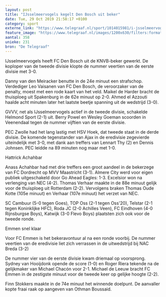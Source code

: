 ```yaml
---
layout: post
title: "IJsselmeervogels kegelt Den Bosch uit beker"
date: Tue, 29 Oct 2019 21:58:17 +0100
category: sport
externe_link: "https://www.telegraaf.nl/sport/1014015981/i-jsselmeervogels-kegelt-den-bosch-uit-beker"
feature_image: "https://www.telegraaf.nl/images/1200x630/filters:format(jpeg):quality(80)/cdn-kiosk-api.telegraaf.nl/1eb22f1e-fa97-11e9-8df9-0217670beecd.jpg"
aantal: 358
unieke: 231
bron: "De Telegraaf"
---
```


<p class="intro">IJsselmeervogels heeft FC Den Bosch uit de KNVB-beker gewerkt. De koploper van de tweede divisie klopte de nummer veertien van de eerste divisie met 3-0.</p> <p>Danny van den Meiracker benutte in de 24e minuut een strafschop. Verdediger Leo Vaisanen van FC Den Bosch, de veroorzaker van de penalty, moest met een rode kaart van het veld. Maikel de Harder bracht de thuisploeg uit Spakenburg in de 62e minuut op 2-0. Ahmed el Azzouti haalde acht minuten later het laatste beetje spanning uit de wedstrijd (3-0).</p><p>GVVV, net als IJsselmeervogels actief in de tweede divisie, schakelde Helmond Sport (2-1) uit. Berry Powel en Wesley Goeman scoorden in Veenendaal tegen de nummer vijftien van de eerste divisie.</p><p>PEC Zwolle had het lang lastig met HSV Hoek, dat tweede staat in de derde divisie. De komende tegenstander van Ajax in de eredivisie zegevierde uiteindelijk met 3-0, met dank aan treffers van Lennart Thy (2) en Dennis Johnsen. PEC leidde na 89 minuten nog maar met 1-0.</p><p>Hattrick Achahbar</p><p>Anass Achahbar had met drie treffers een groot aandeel in de bekerzege van FC Dordrecht op MVV Maastricht (3-1). Almere City werd voor eigen publiek uitgeschakeld door Go Ahead Eagles: 1-3. Excelsior won na verlenging van NEC (4-2). Thomas Verhaar maakte in de 88e minuut gelijk voor de thuisploeg uit Rotterdam (2-2). Vervolgens braken Thomas Oude Kotte (105e minuut) en Verhaar (107e minuut) het verzet van NEC.</p><p>SC Cambuur (5-0 tegen Goes), TOP Oss (2-1 tegen Oss'20), Telstar (2-1 tegen Koninklijke HFC), Roda JC (2-0 Achilles Veen), FC Eindhoven (4-0 Rijnsburgse Boys), Katwijk (3-0 Flevo Boys) plaatsten zich ook voor de tweede ronde.</p><p>Emmen snel klaar</p><p>Voor FC Emmen is het bekeravontuur al na een ronde voorbij. De nummer veertien van de eredivisie liet zich verrassen in de uitwedstrijd bij NAC Breda (3-2)</p><p>De nummer vier van de eerste divisie kwam driemaal op voorsprong. Sydney van Hooijdonk opende de score (1-0) en Roger Riera tekende na de gelijkmaker van Michael Chacón voor 2-1. Michael de Leeuw bracht FC Emmen in de zestigste minuut voor de tweede keer op gelijke hoogte (2-2).</p><p>Finn Stokkers maakte in de 74e minuut het winnende doelpunt. De aanvaller kopte fraai raak op aangeven van Othman Boussaid.</p>
